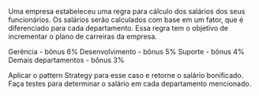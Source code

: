 Uma empresa estabeleceu uma regra para cálculo dos salários dos seus funcionários. Os salários serão calculados com base em um fator, que é diferenciado para cada departamento. Essa regra tem o objetivo de incrementar o plano de carreiras da empresa. 

Gerência - bônus 6%
Desenvolvimento - bônus 5%
Suporte - bônus 4%
Demais departamentos - bônus 3%

Aplicar o pattern Strategy para esse caso e retorne o salário bonificado. Faça testes para determinar o salário em cada departamento mencionado.
